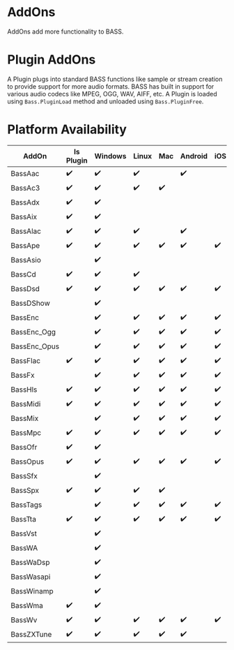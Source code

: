 # AddOns
AddOns add more functionality to BASS.

# Plugin AddOns
A Plugin plugs into standard BASS functions like sample or stream creation to provide support for more audio formats.
BASS has built in support for various audio codecs like MPEG, OGG, WAV, AIFF, etc.
A Plugin is loaded using `Bass.PluginLoad` method and unloaded using `Bass.PluginFree`.

# Platform Availability
AddOn        | Is Plugin          | Windows            | Linux              | Mac                | Android            | iOS                | WindowsStore
-------------|--------------------|--------------------|--------------------|--------------------|--------------------|--------------------|------------------
BassAac      | :heavy_check_mark: | :heavy_check_mark: | :heavy_check_mark: |                    | :heavy_check_mark: |                    |
BassAc3      | :heavy_check_mark: | :heavy_check_mark: | :heavy_check_mark: | :heavy_check_mark: |                    |                    |
BassAdx      | :heavy_check_mark: | :heavy_check_mark: |                    |                    |                    |                    |
BassAix      | :heavy_check_mark: | :heavy_check_mark: |                    |                    |                    |                    |
BassAlac     | :heavy_check_mark: | :heavy_check_mark: | :heavy_check_mark: |                    | :heavy_check_mark: |                    |
BassApe      | :heavy_check_mark: | :heavy_check_mark: | :heavy_check_mark: | :heavy_check_mark: | :heavy_check_mark: | :heavy_check_mark: |
BassAsio     |                    | :heavy_check_mark: |                    |                    |                    |                    |
BassCd       | :heavy_check_mark: | :heavy_check_mark: | :heavy_check_mark: |                    |                    |                    |
BassDsd      | :heavy_check_mark: | :heavy_check_mark: | :heavy_check_mark: | :heavy_check_mark: | :heavy_check_mark: | :heavy_check_mark: |
BassDShow    |                    | :heavy_check_mark: |                    |                    |                    |                    |
BassEnc      |                    | :heavy_check_mark: | :heavy_check_mark: | :heavy_check_mark: | :heavy_check_mark: | :heavy_check_mark: |
BassEnc_Ogg  |                    | :heavy_check_mark: | :heavy_check_mark: | :heavy_check_mark: | :heavy_check_mark: | :heavy_check_mark: |
BassEnc_Opus |                    | :heavy_check_mark: | :heavy_check_mark: | :heavy_check_mark: | :heavy_check_mark: | :heavy_check_mark: |
BassFlac     | :heavy_check_mark: | :heavy_check_mark: | :heavy_check_mark: | :heavy_check_mark: | :heavy_check_mark: | :heavy_check_mark: |
BassFx       |                    | :heavy_check_mark: | :heavy_check_mark: | :heavy_check_mark: | :heavy_check_mark: | :heavy_check_mark: | :heavy_check_mark:
BassHls      | :heavy_check_mark: | :heavy_check_mark: | :heavy_check_mark: | :heavy_check_mark: | :heavy_check_mark: | :heavy_check_mark: |
BassMidi     | :heavy_check_mark: | :heavy_check_mark: | :heavy_check_mark: | :heavy_check_mark: | :heavy_check_mark: | :heavy_check_mark: | :heavy_check_mark:
BassMix      |                    | :heavy_check_mark: | :heavy_check_mark: | :heavy_check_mark: | :heavy_check_mark: | :heavy_check_mark: | :heavy_check_mark:
BassMpc      | :heavy_check_mark: | :heavy_check_mark: | :heavy_check_mark: | :heavy_check_mark: | :heavy_check_mark: | :heavy_check_mark: |
BassOfr      | :heavy_check_mark: | :heavy_check_mark: |                    |                    |                    |                    |
BassOpus     | :heavy_check_mark: | :heavy_check_mark: | :heavy_check_mark: | :heavy_check_mark: | :heavy_check_mark: | :heavy_check_mark: |
BassSfx      |                    | :heavy_check_mark: |                    |                    |                    |                    |
BassSpx      | :heavy_check_mark: | :heavy_check_mark: | :heavy_check_mark: | :heavy_check_mark: |                    |                    |
BassTags     |                    | :heavy_check_mark: | :heavy_check_mark: | :heavy_check_mark: | :heavy_check_mark: | :heavy_check_mark: |
BassTta      | :heavy_check_mark: | :heavy_check_mark: | :heavy_check_mark: | :heavy_check_mark: | :heavy_check_mark: | :heavy_check_mark: |
BassVst      |                    | :heavy_check_mark: |                    |                    |                    |                    |
BassWA       |                    | :heavy_check_mark: |                    |                    |                    |                    |
BassWaDsp    |                    | :heavy_check_mark: |                    |                    |                    |                    |
BassWasapi   |                    | :heavy_check_mark: |                    |                    |                    |                    |
BassWinamp   |                    | :heavy_check_mark: |                    |                    |                    |                    |
BassWma      | :heavy_check_mark: | :heavy_check_mark: |                    |                    |                    |                    |
BassWv       | :heavy_check_mark: | :heavy_check_mark: | :heavy_check_mark: | :heavy_check_mark: | :heavy_check_mark: | :heavy_check_mark: |
BassZXTune   | :heavy_check_mark: | :heavy_check_mark: | :heavy_check_mark: | :heavy_check_mark: | :heavy_check_mark: |                    |
